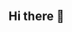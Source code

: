 ## Hi there 👋

<!--
**Saranyajothis/saranyajothis** is a ✨ _special_ ✨ repository because its `README.md` (this file) appears on your GitHub profile.

---

# Hi, I'm Saranya JS! 👋  

**Java Backend Developer | iOS App Developer | Master's in Software Engineering Systems @Northeastern University**  

Welcome to my GitHub profile! I am a versatile developer with extensive experience in building efficient backend systems and crafting user-friendly mobile applications.  

## About Me  
- 🔭 I’m currently pursuing my Master's in **Software Engineering Systems** at **Northeastern University**, Boston.  
- 💼 Previously worked as a **Specialist - Software Engineering** at **LTIMindtree**, where I led backend optimizations and scaled systems for high performance.  
- 🌱 I’m currently learning advanced **cloud technologies**, **microservices**, and exploring innovations in **iOS app development** with **SwiftUI**.  
- 🤝 I’m open to collaborating on **Java backend projects**, **mobile app development**, and **full-stack solutions**.  
- 💡 I’m passionate about solving complex technical challenges and delivering impactful software that enhances user experiences.  

## 🚀 Key Projects  

Here are some highlights of my work:  

- **Backend Optimizations for Media Systems**  
  Improved MongoDB performance by 45x and reduced latencies by optimizing indices and upgrading drivers, resulting in enhanced system efficiency.  

- **Headcount Management Tool**  
  Migrated the application to **Java 8**, incorporating **lambda expressions** and **streams**, and implemented design patterns to streamline service architecture.  

- **Content Management System Enhancements**  
  Delivered feature enhancements using **Spring Boot**, created custom named queries, and optimized backend processing for quicker response times.  

- **Mobile App Development with Swift**  
  Designed and developed **iOS applications** using **UIKit** and **SwiftUI**, focusing on user-friendly interfaces and seamless performance.  

## 🛠️ Technical Skills  

- **Programming**: Java, Swift, Python, SQL, C++  
- **Backend Frameworks**: Spring Boot, Hibernate, JUnit, Express.js, Node.js  
- **Mobile Development**: SwiftUI, UIKit  
- **Tools**: Git, Jenkins, Docker, AWS, Xcode, MongoDB Compass  
- **Project Management**: Agile (Scrum, Kanban), Jira, Confluence  
- **Databases**: MySQL, MongoDB, PL/SQL  
- **Other Skills**: RESTful APIs, Microservices, Object-Oriented Programming  

## 📫 Let's Connect!  

[![Email](https://img.shields.io/badge/Email-D14836?style=flat-square&logo=gmail&logoColor=white)](mailto:saranyajothi.subram@gmail.com)  
[![LinkedIn](https://img.shields.io/badge/LinkedIn-0A66C2?style=flat-square&logo=linkedin&logoColor=white)](https://www.linkedin.com/in/saranya-js-770b46246/)  

Feel free to explore my repositories and connect for exciting collaborations! 🚀  
